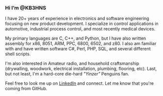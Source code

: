 ### Hi I’m @KB3HNS
I have 20+ years of experience in electronics and software engineering focusing on new product development.  I specialize in control applications in automotive, industrial process control, and most recently medical devices. 

My primary languages are C, C++, and Python, but I have also written assembly for x86, 8051, ARM, PPC, 6800, 6502, and z80.  I also am familiar with and have written software C#, Perl, PHP, SQL, and several different shell scripts.

I'm also interested in Amateur radio, and household craftsmanship (drywalling, woodwork, electrical installation, plumbing, flooring, etc).  Last, but not least, I'm a hard-core die-hard _"Yinzer"_ Penguins fan.

Feel free to look me up on [LinkedIn][1] and connect.  Let me know that you're coming from GitHub.

<!---
KB3HNS/KB3HNS is a ✨ special ✨ repository because its `README.md` (this file) appears on your GitHub profile.
You can click the Preview link to take a look at your changes.
--->

[1]: https://www.linkedin.com/in/andrew-buettner-08603b1a7/
